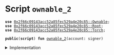 
<a name="ownable_2"></a>

# Script `ownable_2`





<pre><code><b>use</b> <a href="Ownable.md#0x2f66c09143acc52a85fec529a4e20c85_Ownable">0x2f66c09143acc52a85fec529a4e20c85::Ownable</a>;
<b>use</b> <a href="Root.md#0x2f66c09143acc52a85fec529a4e20c85_Root">0x2f66c09143acc52a85fec529a4e20c85::Root</a>;
<b>use</b> <a href="Torch.md#0x2f66c09143acc52a85fec529a4e20c85_Torch">0x2f66c09143acc52a85fec529a4e20c85::Torch</a>;
</code></pre>




<pre><code><b>public</b>(<b>script</b>) <b>fun</b> <a href="ownable.md#ownable_2">ownable_2</a>(account: signer)
</code></pre>



<details>
<summary>Implementation</summary>


<pre><code><b>fun</b> <a href="ownable.md#ownable_2">ownable_2</a>(account: signer) {
    // Extract torch, and wrap it into <a href="Root.md#0x2f66c09143acc52a85fec529a4e20c85_Root">Root</a>
    <a href="Root.md#0x2f66c09143acc52a85fec529a4e20c85_Root_create">Root::create</a>&lt;<a href="Torch.md#0x2f66c09143acc52a85fec529a4e20c85_Torch_Torch">Torch::Torch</a>&gt;(&account, <a href="Ownable.md#0x2f66c09143acc52a85fec529a4e20c85_Ownable_unwrap">Ownable::unwrap</a>&lt;<a href="Torch.md#0x2f66c09143acc52a85fec529a4e20c85_Torch_Torch">Torch::Torch</a>&gt;(&account, <a href="Root.md#0x2f66c09143acc52a85fec529a4e20c85_Root_extract">Root::extract</a>&lt;<a href="Ownable.md#0x2f66c09143acc52a85fec529a4e20c85_Ownable_Tao">Ownable::Tao</a>&lt;<a href="Torch.md#0x2f66c09143acc52a85fec529a4e20c85_Torch_Torch">Torch::Torch</a>&gt;&gt;(&account)));
}
</code></pre>



</details>

